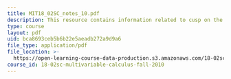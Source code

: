```yaml
---
title: MIT18_02SC_notes_10.pdf
description: This resource contains information related to cusp on the cycloid.
type: course
layout: pdf
uid: bca8693ceb5b6b22e5aeadb272a9d9a6
file_type: application/pdf
file_location: >-
  https://open-learning-course-data-production.s3.amazonaws.com/18-02sc-multivariable-calculus-fall-2010/bca8693ceb5b6b22e5aeadb272a9d9a6_MIT18_02SC_notes_10.pdf
course_id: 18-02sc-multivariable-calculus-fall-2010
---
```

